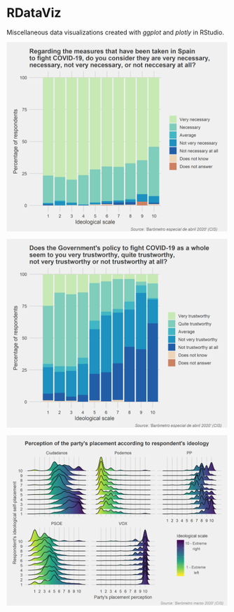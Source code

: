 # RDataViz

Miscellaneous data visualizations created with *ggplot* and *plotly* in RStudio. 

![alt text](https://github.com/bhipola/RDataViz/blob/master/Polarization_COVID/p3_4_eng.png)

![alt text](https://github.com/bhipola/RDataViz/blob/master/Polarization_COVID/p7_4_eng.png)

![alt text](https://github.com/bhipola/RDataViz/blob/master/Polarization_COVID/ridgeplot_marzo_eng.png)


